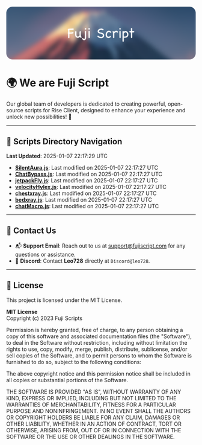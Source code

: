 ![Banner](.github/b.webp)

# 🌍 **We are Fuji Script**

Our global team of developers is dedicated to creating powerful, open-source scripts for Rise Client, designed to enhance your experience and unlock new possibilities! 🌟

---
<!-- SCRIPTS_NAVIGATION_START -->
## 📂 **Scripts Directory Navigation**

**Last Updated**: 2025-01-07 22:17:29 UTC

- **[SilentAura.js](scripts/SilentAura.js)**: Last modified on 2025-01-07 22:17:27 UTC
- **[ChatBypass.js](scripts/ChatBypass.js)**: Last modified on 2025-01-07 22:17:27 UTC
- **[jetpackFly.js](scripts/jetpackFly.js)**: Last modified on 2025-01-07 22:17:27 UTC
- **[velocityHylex.js](scripts/velocityHylex.js)**: Last modified on 2025-01-07 22:17:27 UTC
- **[chestxray.js](scripts/chestxray.js)**: Last modified on 2025-01-07 22:17:27 UTC
- **[bedxray.js](scripts/bedxray.js)**: Last modified on 2025-01-07 22:17:27 UTC
- **[chatMacro.js](scripts/chatMacro.js)**: Last modified on 2025-01-07 22:17:27 UTC

<!-- SCRIPTS_NAVIGATION_END -->

---

## 💬 **Contact Us**  
- 📬 **Support Email**: Reach out to us at [support@fujiscript.com](mailto:support@fujiscript.com) for any questions or assistance.  
- 💬 **Discord**: Contact **Leo728** directly at `Discord@leo728`.

---

## 📜 **License**

This project is licensed under the MIT License.  

**MIT License**  
Copyright (c) 2023 Fuji Scripts  

Permission is hereby granted, free of charge, to any person obtaining a copy of this software and associated documentation files (the "Software"), to deal in the Software without restriction, including without limitation the rights to use, copy, modify, merge, publish, distribute, sublicense, and/or sell copies of the Software, and to permit persons to whom the Software is furnished to do so, subject to the following conditions:  

The above copyright notice and this permission notice shall be included in all copies or substantial portions of the Software.  

THE SOFTWARE IS PROVIDED "AS IS", WITHOUT WARRANTY OF ANY KIND, EXPRESS OR IMPLIED, INCLUDING BUT NOT LIMITED TO THE WARRANTIES OF MERCHANTABILITY, FITNESS FOR A PARTICULAR PURPOSE AND NONINFRINGEMENT. IN NO EVENT SHALL THE AUTHORS OR COPYRIGHT HOLDERS BE LIABLE FOR ANY CLAIM, DAMAGES OR OTHER LIABILITY, WHETHER IN AN ACTION OF CONTRACT, TORT OR OTHERWISE, ARISING FROM, OUT OF OR IN CONNECTION WITH THE SOFTWARE OR THE USE OR OTHER DEALINGS IN THE SOFTWARE.  
